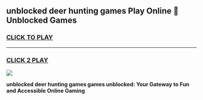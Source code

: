 
## unblocked deer hunting games Play Online 👋 Unblocked Games
<h3>
<a href="https://premium.freeplayer.one?title=unblocked_deer_hunting_games&ref=19F">CLICK TO PLAY</a></h3>
<hr>

<h3>
<a href="https://premium.freeplayer.one?title=unblocked_deer_hunting_games&ref=19F">CLICK 2 PLAY</a>
  
</h3>

<a href="https://premium.freeplayer.one?title=unblocked_deer_hunting_games&ref=19F"><img src="https://clearcache.store/games.png"></a>


**unblocked deer hunting games games unblocked: Your Gateway to Fun and Accessible Online Gaming**
